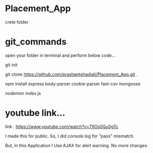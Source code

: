# Placement_App

crete folder

# git_commands

open your folder in terminal and perform below code...

git init

git clone https://github.com/prashantghadiali/Placement_App.git .

npm install express body-parser cookie-parser fast-csv mongoose

nodemon index.js

# youtube link...
link : https://www.youtube.com/watch?v=7XOs0Qu0gTc

I made this for public. So, I did console log for "pass" mismatch.

But, In this Application I Use AJAX for alert warning. No more changes.



